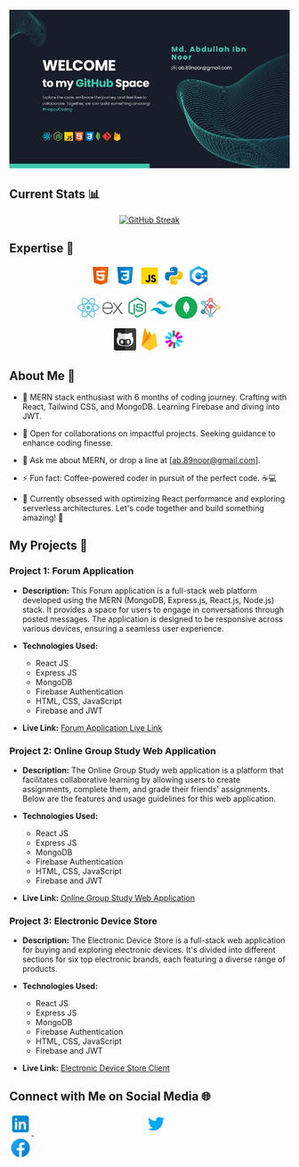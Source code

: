 [![Cover Photo](https://raw.githubusercontent.com/MdAbdullahIbnNoor/MdAbdullahIbnNoor/main/banner/WELCOME.jpg)](https://raw.githubusercontent.com/MdAbdullahIbnNoor/MdAbdullahIbnNoor/main/banner/WELCOME.jpg)

## Current Stats 📊

<p align="center">
    <a href="https://git.io/streak-stats">
        <img src="https://github-readme-streak-stats.herokuapp.com?user=MdAbdullahIbnNoor&theme=vue-dark&border_radius=5&date_format=M%20j%5B%2C%20Y%5D&card_width=600" alt="GitHub Streak" />
    </a>
</p>

## Expertise 🔧

<p align="center">
  <img src="https://github.com/MdAbdullahIbnNoor/MdAbdullahIbnNoor/blob/main/icons/html.svg" alt="HTML" title="HTML" width="40" height="40" />
  <img src="https://github.com/MdAbdullahIbnNoor/MdAbdullahIbnNoor/blob/main/icons/css.svg" alt="CSS" title="CSS" width="40" height="40" />
  <img src="https://github.com/MdAbdullahIbnNoor/MdAbdullahIbnNoor/blob/main/icons/javascript.svg" alt="JavaScript" title="JavaScript" width="40" height="40" />
  <img src="https://github.com/MdAbdullahIbnNoor/MdAbdullahIbnNoor/blob/main/icons/python.svg" alt="Python" title="Python" width="40" height="40" />
  <img src="https://github.com/MdAbdullahIbnNoor/MdAbdullahIbnNoor/blob/main/icons/c.svg" alt="C" title="C" width="40" height="40" />
</p>

<p align="center">
  <img src="https://github.com/MdAbdullahIbnNoor/MdAbdullahIbnNoor/blob/main/icons/react.png" alt="React" title="React" width="40" height="40" />
  <img src="https://github.com/MdAbdullahIbnNoor/MdAbdullahIbnNoor/blob/main/icons/express-js.svg" alt="Express" title="Express" width="40" height="40" />
  <img src="https://github.com/MdAbdullahIbnNoor/MdAbdullahIbnNoor/blob/main/icons/node-js.svg" alt="Node.js" title="Node.js" width="40" height="40" />
  <img src="https://github.com/MdAbdullahIbnNoor/MdAbdullahIbnNoor/blob/main/icons/tailwind-css.svg" alt="Tailwind CSS" title="Tailwind CSS" width="40" height="40" />
  <img src="https://github.com/MdAbdullahIbnNoor/MdAbdullahIbnNoor/blob/main/icons/mongodb.svg" alt="MongoDB" title="MongoDB" width="40" height="40" />
  <img src="https://github.com/MdAbdullahIbnNoor/MdAbdullahIbnNoor/blob/main/icons/ds.svg" alt="Data Structures" title="Data Structures" width="40" height="40" />
</p>

<p align="center">
  <img src="https://github.com/MdAbdullahIbnNoor/MdAbdullahIbnNoor/blob/main/icons/github.png" alt="GitHub" title="GitHub" width="40" height="40" />
  <img src="https://github.com/MdAbdullahIbnNoor/MdAbdullahIbnNoor/blob/main/icons/firebase.png" alt="Firebase" title="Firebase" width="40" height="40" />
  <img src="https://github.com/MdAbdullahIbnNoor/MdAbdullahIbnNoor/blob/main/icons/jwt.svg" alt="JWT" title="JWT" width="40" height="40" />
</p>


## About Me 👋

- 👋 MERN stack enthusiast with 6 months of coding journey. Crafting with React, Tailwind CSS, and MongoDB. Learning Firebase and diving into JWT.

- 👯 Open for collaborations on impactful projects. Seeking guidance to enhance coding finesse.

- 💬 Ask me about MERN, or drop a line at [ab.89noor@gmail.com].

- ⚡ Fun fact: Coffee-powered coder in pursuit of the perfect code. ☕💻

- 🌱 Currently obsessed with optimizing React performance and exploring serverless architectures. Let's code together and build something amazing! 🚀


## My Projects 🚀

### Project 1: Forum Application

- **Description:** This Forum application is a full-stack web platform developed using the MERN (MongoDB, Express.js, React.js, Node.js) stack. It provides a space for users to engage in conversations through posted messages. The application is designed to be responsive across various devices, ensuring a seamless user experience.

- **Technologies Used:** 
  - React JS
  - Express JS
  - MongoDB
  - Firebase Authentication
  - HTML, CSS, JavaScript
  - Firebase and JWT

- **Live Link:** [Forum Application Live Link](https://forum-page-53cdf.web.app/)

### Project 2: Online Group Study Web Application

- **Description:** The Online Group Study web application is a platform that facilitates collaborative learning by allowing users to create assignments, complete them, and grade their friends' assignments. Below are the features and usage guidelines for this web application.

- **Technologies Used:** 
  - React JS
  - Express JS
  - MongoDB
  - Firebase Authentication
  - HTML, CSS, JavaScript
  - Firebase and JWT

- **Live Link:** [Online Group Study Web Application](https://online-group-study.web.app/) 

### Project 3: Electronic Device Store

- **Description:** The Electronic Device Store is a full-stack web application for buying and exploring electronic devices. It's divided into different sections for six top electronic brands, each featuring a diverse range of products.
- **Technologies Used:** 
  - React JS
  - Express JS
  - MongoDB
  - Firebase Authentication
  - HTML, CSS, JavaScript
  - Firebase and JWT

- **Live Link:** [Electronic Device Store Client](https://brand-store-97be7.web.app/)


## Connect with Me on Social Media 🌐

<p align="left">
  <a href="https://www.linkedin.com/in/md-abdullah-ibn-noor-a34281218/" target="_blank" style="margin-right: 200px;">
    <img src="https://github.com/MdAbdullahIbnNoor/MdAbdullahIbnNoor/blob/main/icons/linkedin.svg" alt="LinkedIn" title="LinkedIn" width="40" height="40" />
  </a>
  <a href="https://twitter.com/ABNoor37328758" target="_blank" style="margin-right: 200px;">
    <img src="https://github.com/MdAbdullahIbnNoor/MdAbdullahIbnNoor/blob/main/icons/twitter.svg" alt="Twitter" title="Twitter" width="40" height="40" />
  </a>
  <a href="https://www.facebook.com/ab.a.noor" target="_blank">
    <img src="https://github.com/MdAbdullahIbnNoor/MdAbdullahIbnNoor/blob/main/icons/facebook.svg" alt="Facebook" title="Facebook" width="40" height="40" />
  </a>
</p>